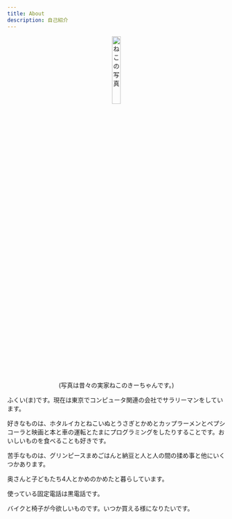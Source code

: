 ```yaml
---
title: About
description: 自己紹介
---
```


<center><p><img src="/images/msfukui.jpg" title="きーちゃん" alt="ねこの写真" width="20%" height="20%"></p></center>

<center><p>(写真は昔々の実家ねこのきーちゃんです。)</p></center>

ふくい(ま)です。現在は東京でコンピュータ関連の会社でサラリーマンをしています。

好きなものは、ホタルイカとねこいぬとうさぎとかめとカップラーメンとペプシコーラと映画と本と車の運転とたまにプログラミングをしたりすることです。おいしいものを食べることも好きです。

苦手なものは、グリンピースまめごはんと納豆と人と人の間の揉め事と他にいくつかあります。

奥さんと子どもたち4人とかめのかめたと暮らしています。

使っている固定電話は黒電話です。

バイクと椅子が今欲しいものです。いつか買える様になりたいです。

